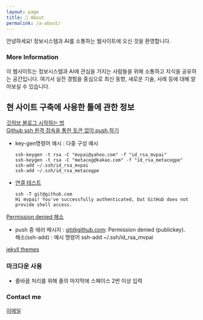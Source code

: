 ```yaml
---
layout: page
title: 🌳 About
permalink: /a-about/
---
```


안녕하세요! 정보시스템과 AI를 소통하는 웹사이트에 오신 것을 환영합니다.

### More Information

이 웹사이트는 정보시스템과 AI에 관심을 가지는 사람들을 위해 소통하고 지식을 공유하는 공간입니다. 여기서 실전 경험을 중심으로 최신 동향, 새로운 기술, 사례 등에 대해 알아보실 수 있습니다.

## 현 사이트 구축에 사용한 툴에 관한 정보 
[깃허브 블로그 시작하는 법](https://ahnslab.com/21-how-to-start-github-blog/)  
[Github ssh 원격 접속을 통한 토큰 없이 push 하기](https://juno-juno.tistory.com/48)  
   - key-gen명령어 예시 : 다중 구성 예시 
        ```
        ssh-keygen -t rsa -C "mvpai@yahoo.com" -f "id_rsa_mvpai"  
        ssh-keygen -t rsa -C "metacog@kakao.com" -f "id_rsa_metacogpe"  
        ssh-add ~/.ssh/id_rsa_mvpai  
        ssh-add ~/.ssh/id_rsa_metacogpe  
        ```
        
   - [연결 테스트](https://docs.github.com/ko/authentication/connecting-to-github-with-ssh/testing-your-ssh-connection)   
        ```
        ssh -T git@github.com      
        Hi mvpai! You've successfully authenticated, but GitHub does not provide shell access.  
        ```

[Permission denied 해소](https://docs.github.com/ko/authentication/troubleshooting-ssh/error-permission-denied-publickey)   
   - push 중 에러 메시지 : git@github.com: Permission denied (publickey).  
     해소(ssh-add) : 예시 명령어 ssh-add ~/.ssh/id_rsa_mvpai

[jekyll themes](https://jekyllthemes.io/)  

### 마크다운 사용   
- 줄바꿈 처리를 위해 줄의 마지막에 스페이스 2번 이상 입력   

### Contact me  
[이메일](mailto:metacog@kakao.com)  